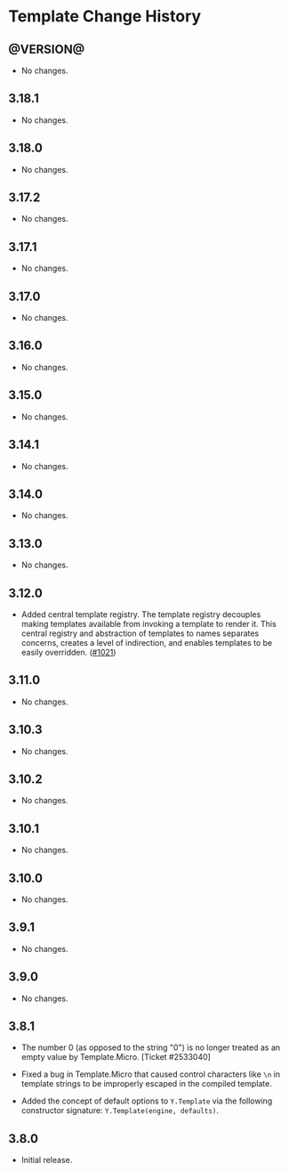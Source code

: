 Template Change History
=======================

@VERSION@
------

* No changes.

3.18.1
------

* No changes.

3.18.0
------

* No changes.

3.17.2
------

* No changes.

3.17.1
------

* No changes.

3.17.0
------

* No changes.

3.16.0
------

* No changes.

3.15.0
------

* No changes.

3.14.1
------

* No changes.

3.14.0
------

* No changes.

3.13.0
------

* No changes.

3.12.0
------

* Added central template registry. The template registry decouples making
  templates available from invoking a template to render it. This central
  registry and abstraction of templates to names separates concerns, creates a
  level of indirection, and enables templates to be easily overridden.
  ([#1021][])

[#1021]: https://github.com/yui/yui3/issues/1021

3.11.0
------

* No changes.

3.10.3
------

* No changes.

3.10.2
------

* No changes.

3.10.1
------

* No changes.

3.10.0
------

* No changes.

3.9.1
-----

* No changes.

3.9.0
-----

* No changes.

3.8.1
-----

* The number 0 (as opposed to the string "0") is no longer treated as an empty
  value by Template.Micro. [Ticket #2533040]

* Fixed a bug in Template.Micro that caused control characters like `\n` in
  template strings to be improperly escaped in the compiled template.

* Added the concept of default options to `Y.Template` via the following
  constructor signature: `Y.Template(engine, defaults)`.


3.8.0
-----

* Initial release.
